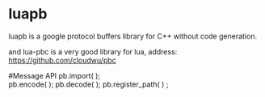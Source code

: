 # luapb
luapb is a google protocol buffers library for C++ without code generation.

and lua-pbc is a very good library for lua, address: https://github.com/cloudwu/pbc


#Message API 
	pb.import( );    
	pb.encode( );
	pb.decode( );
	pb.register_path( ) ;
  
  
